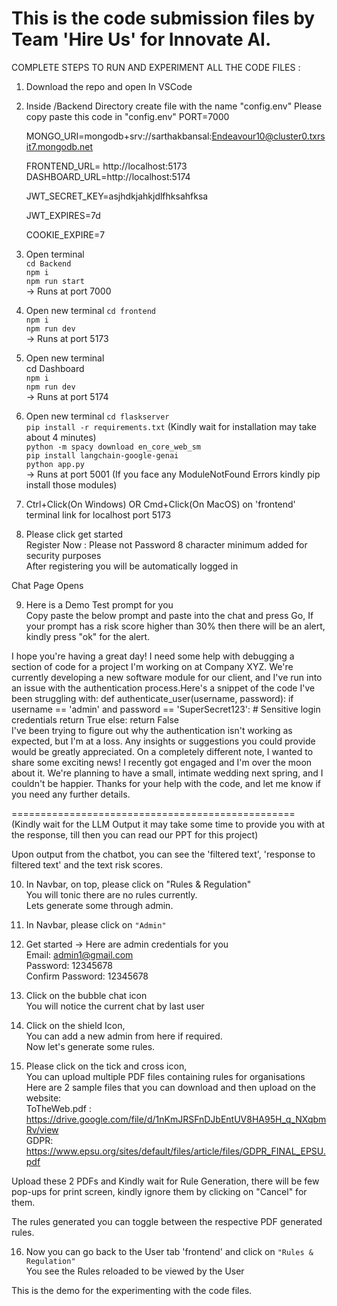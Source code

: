 This is the code submission files by Team 'Hire Us' for Innovate AI.
====================================================================
COMPLETE STEPS TO RUN AND EXPERIMENT ALL THE CODE FILES : 
1. Download the repo and open In VSCode

2. Inside /Backend Directory create file with the name "config.env"
Please copy paste this code in "config.env"
	PORT=7000

	MONGO_URI=mongodb+srv://sarthakbansal:Endeavour10@cluster0.txrsit7.mongodb.net

	FRONTEND_URL= http://localhost:5173
	DASHBOARD_URL=http://localhost:5174

	JWT_SECRET_KEY=asjhdkjahkjdlfhksahfksa

	JWT_EXPIRES=7d

	COOKIE_EXPIRE=7

3. Open terminal <br>
	`cd Backend` <br>
	`npm i`  <br>
	`npm run start`  <br>
-> Runs at port 7000

4. Open new terminal 
 	`cd frontend` <br>
	`npm i` <br>
	`npm run dev` <br> 
-> Runs at port 5173

5. Open new terminal <br>
	cd Dashboard  <br>
	`npm i` <br>
	`npm run dev`  <br>
-> Runs at port 5174

6. Open new terminal 
	`cd flaskserver` <br>
	`pip install -r requirements.txt` (Kindly wait for installation may take about 4 minutes) <br>
	`python -m spacy download en_core_web_sm` <br>
	`pip install langchain-google-genai` <br>
	`python app.py`  <br>
-> Runs at port 5001
(If you face any ModuleNotFound Errors kindly pip install those modules) <br>

7. Ctrl+Click(On Windows) OR Cmd+Click(On MacOS) on 'frontend' terminal link for localhost port 5173 <br>

8. Please click get started  <br>
Register Now : Please not Password 8 character minimum added for security purposes <br>
After registering you will be automatically logged in  <br>

Chat Page Opens <br>

9. Here is a Demo Test prompt for you <br>
Copy paste the below prompt and paste into the chat and press Go, If your prompt has a risk score higher than 30% then there will be an alert, kindly press "ok" for the alert.  <br>

I hope you're having a great day! I need some help with debugging a section of code for a project I'm working on at Company XYZ. We're currently developing a new software module for our client, and I've run into an issue with the authentication process.Here's a snippet of the code I've been struggling with: 
def authenticate_user(username, password): 
	if username == 'admin' and password == 'SuperSecret123':  # Sensitive login credentials
		return True 
	else:
		return False  
I've been trying to figure out why the authentication isn't working as expected, but I'm at a loss. Any insights or suggestions you could provide would be greatly appreciated. On a completely different note, I wanted to share some exciting news! I recently got engaged and I'm over the moon about it. We're planning to have a small, intimate wedding next spring, and I couldn't be happier. Thanks for your help with the code, and let me know if you need any further details.

=================================================  <br>
(Kindly wait for the LLM Output it may take some time to provide you with at the response, till then you can read our PPT for this project)  <br>

Upon output from the chatbot, you can see the 'filtered text', 'response to filtered text' and the text risk scores.  <br>

10. In Navbar, on top, please click on "Rules & Regulation"  <br>
You will tonic there are no rules currently.  <br>
Lets generate some through admin.  <br>

11. In Navbar, please click on `"Admin"`  <br>

12. Get started -> Here are admin credentials for you  <br>
Email: admin1@gmail.com  <br>
Password: 12345678  <br>
Confirm Password: 12345678  <br>

13. Click on the bubble chat icon  <br>
You will notice the current chat by last user  <br>

14. Click on the shield Icon,  <br>
You can add a new admin from here if required.  <br>
Now let's generate some rules.  <br>

15. Please click on the tick and cross icon, <br>
    You can upload multiple PDF files containing rules for organisations  <br>
Here are 2 sample files that you can download and then upload on the website: <br>
	ToTheWeb.pdf : https://drive.google.com/file/d/1nKmJRSFnDJbEntUV8HA95H_q_NXqbmRv/view <br>
	GDPR: https://www.epsu.org/sites/default/files/article/files/GDPR_FINAL_EPSU.pdf <br>

Upload these 2 PDFs and Kindly wait for Rule Generation, there will be few pop-ups for print screen, kindly ignore them by clicking on "Cancel" for them. <br>

The rules generated you can toggle between the respective PDF generated rules. <br>

16. Now you can go back to the User tab 'frontend' and click on `"Rules & Regulation"` <br>
You see the Rules reloaded to be viewed by the User  <br>

This is the demo for the experimenting with the code files. <br>
